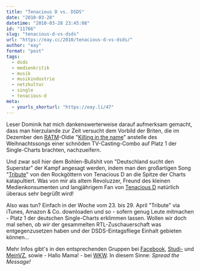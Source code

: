 ```yaml
---
title: "Tenacious D vs. DSDS"
date: "2010-03-28"
datetime: "2010-03-28 23:45:08"
id: "11766"
slug: "tenacious-d-vs-dsds"
url: "https://eay.cc/2010/tenacious-d-vs-dsds/"
author: "eay"
format: "post"
tags:
  - dsds
  - medienkritik
  - musik
  - musikindustrie
  - netzkultur
  - single
  - tenacious-d
meta:
  - yourls_shorturl: "https://eay.li/47"
---
```


Leser Dominik hat mich dankenswerterweise darauf aufmerksam gemacht, dass man hierzulande zur Zeit versucht dem Vorbild der Briten, die im Dezember den [RATM](http://de.wikipedia.org/wiki/Rage_Against_the_Machine)\-Oldie "[Killing in the name](http://www.youtube.com/watch?v=fkuOAY-S6OY)" anstelle des Weihnachtssongs einer schnöden TV-Casting-Combo auf Platz 1 der Single-Charts brachten, nachzueifern.

Und zwar soll hier dem Bohlen-Bullshit von "Deutschland sucht den Superstar" der Kampf angesagt werden, indem man den großartigen Song "[Tribute](http://www.dailymotion.com/video/x1uuvj_tenacious-d-tribute_music)" von den Rockgöttern von Tenacious D an die Spitze der Charts katapultiert. Was von mir als altem Revoluzzer, Freund des kleinen Medienkonsumenten und langjährigem Fan von [Tenacious D](http://www.tenaciousd.com/) natürlich überaus sehr begrüßt wird!

Also was tun? Einfach in der Woche vom 23. bis 29. April "Tribute" via iTunes, Amazon & Co. downloaden und so - sofern genug Leute mitmachen - Platz 1 der deutschen Single-Charts erklimmen lassen. Wollen wir doch mal sehen, ob _wir_ der gesammelten RTL-Zuschauerschaft was entgegenzusetzen haben und der DSDS-Eintagsfliege Einhalt gebieten können...

Mehr Infos gibt's in den entsprechenden Gruppen bei [Facebook](http://www.facebook.com/group.php?v=wall&ref=search&gid=368869477347), [Studi-](http://www.studivz.net/Groups/Overview/d818cefd958e369c) und [MeinVZ](http://www.meinvz.net/Groups/Overview/d818cefd958e369c), sowie - Hallo Mama! - bei [WKW](http://www.wer-kennt-wen.de/club/Tenacious-D-gegen-DSDS-/jgcghcz9/). In diesem Sinne: _Spread the Message!_
